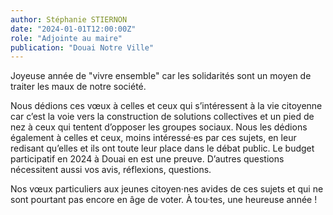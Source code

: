 ```yaml
---
author: Stéphanie STIERNON
date: "2024-01-01T12:00:00Z"
role: "Adjointe au maire"
publication: "Douai Notre Ville"
---
```


Joyeuse année de "vivre ensemble" car les solidarités sont un moyen de traiter les maux de notre société.

Nous dédions ces vœux à celles et ceux qui s’intéressent à la vie citoyenne car c’est la voie vers la construction de solutions collectives et un pied de nez à ceux qui tentent d’opposer les groupes sociaux. Nous les dédions également à celles et ceux, moins intéressé·es par ces sujets, en leur redisant qu’elles et ils ont toute leur place dans le débat public. Le budget participatif en 2024 à Douai en est une preuve. D’autres questions nécessitent aussi vos avis, réflexions, questions.

Nos vœux particuliers aux jeunes citoyen·nes avides de ces sujets et qui ne sont pourtant pas encore en âge de voter. À tou·tes, une heureuse année !
